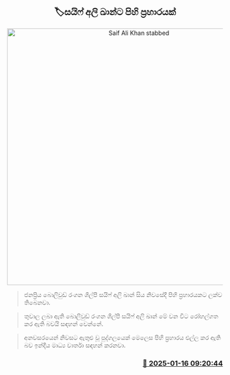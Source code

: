 <p align='center'><b><h2 align='center' title='Saif Ali Khan stabbed'>🏷සයිෆ් අලි ඛාන්​ට පිහි ප්‍රහාරයක්</h2></b></p>
<p align='center'><img src='https://helakuru.sgp1.cdn.digitaloceanspaces.com/esana/images/lib/saif-ali-kha‍.jpg' width='600' alt='Saif Ali Khan stabbed'></p>

> ජනප්‍රිය බොලිවුඩ් රංගන ශිල්පී සයිෆ් අලි ඛාන් සිය නිවසේදී පිහි ප්‍රහාරයකට ලක්ව තිබෙනවා.

> තුවාල ලබා ඇති බොලිවුඩ් රංගන ශිල්පී සයිෆ් අලි ඛාන් මේ වන විට රෝහල්ගත කර ඇති බවයි සඳහන් වෙන්නේ.

> අනවසරයෙන් නිවසට ඇතුළු වූ පුද්ගලයෙක් මෙලෙස පිහි ප්‍රහාරය එල්ල කර ඇති බව ඉන්දීය මාධ්‍ය වාර්තා සඳහන් කරනවා.



<h3 align='right'><a href='https://www.helakuru.lk/esana/p/106614/'>📅 2025-01-16 09:20:44</a></h3>
